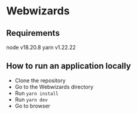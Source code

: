 # Webwizards

## Requirements
node v18.20.8
yarn v1.22.22

## How to run an application locally
* Clone the repository
* Go to the Webwizards directory
* Run `yarn install`
* Run `yarn dev`
* Go to browser
